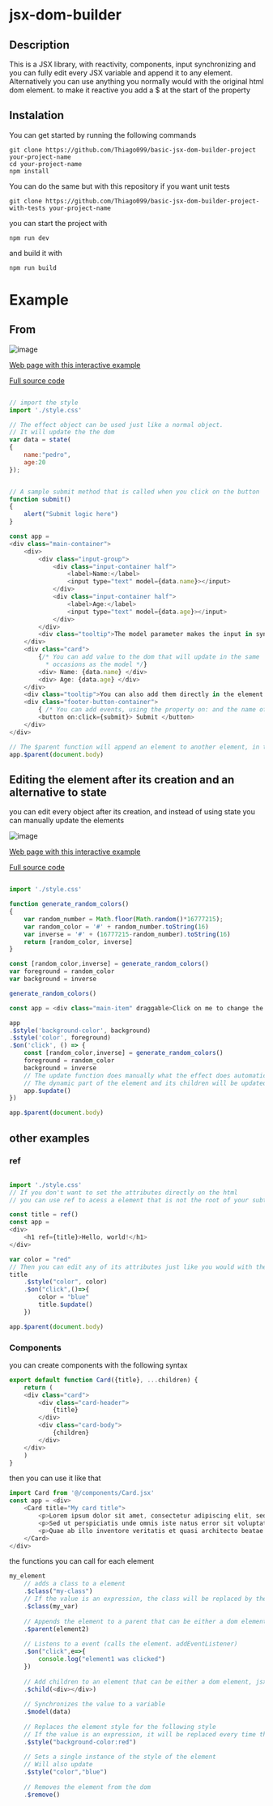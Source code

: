 # jsx-dom-builder

## Description
This is a JSX library, with reactivity, components, input synchronizing and you can fully edit every JSX variable and append it to any element.
Alternatively you can use anything you normally would with the original html dom element. to make it reactive you add a $ at the start of the property
## Instalation

You can get started by running the following commands
```
git clone https://github.com/Thiago099/basic-jsx-dom-builder-project your-project-name
cd your-project-name
npm install
```

You can do the same but with this repository if you want unit tests
```
git clone https://github.com/Thiago099/basic-jsx-dom-builder-project-with-tests your-project-name
```

you can start the project with
```
npm run dev
```
and build it with
```
npm run build
```
# Example

## From

![image](https://user-images.githubusercontent.com/66787043/215284801-698eb143-87e0-4983-ac0b-34f6f3e85688.png)


[Web page with this interactive example](https://thiago099.github.io/jsx-dom-builder-form-example/)

[Full source code](https://github.com/Thiago099/jsx-dom-builder-form-example)


```js

// import the style
import './style.css'

// The effect object can be used just like a normal object.
// It will update the the dom
var data = state(
{
    name:"pedro",
    age:20
});


// A sample submit method that is called when you click on the button
function submit()
{
    alert("Submit logic here")
}

const app = 
<div class="main-container">
    <div>
        <div class="input-group">
            <div class="input-container half">
                <label>Name:</label>
                <input type="text" model={data.name}></input>
            </div>
            <div class="input-container half">
                <label>Age:</label>
                <input type="text" model={data.age}></input>
            </div>
        </div>
        <div class="tooltip">The model parameter makes the input in sync with any variable.</div>
    </div>
    <div class="card">
        {/* You can add value to the dom that will update in the same
          * occasions as the model */}
        <div> Name: {data.name} </div>
        <div> Age: {data.age} </div>
    </div>
    <div class="tooltip">You can also add them directly in the element that they will update either using effect or manually using the "element.$update()".</div>
    <div class="footer-button-container">
        { /* You can add events, using the property on: and the name of the event */ }
        <button on:click={submit}> Submit </button>
    </div>
</div>

// The $parent function will append an element to another element, in this case the body
app.$parent(document.body)
```

## Editing the element after its creation and an alternative to state

you can edit every object after its creation, and instead of using state you can manually update the elements

![image](https://user-images.githubusercontent.com/66787043/214976038-8a1d6937-6630-4e7b-bcd3-6f83f4a7af72.png)

[Web page with this interactive example](https://thiago099.github.io/jsx-dom-builder-random-color-example/)

[Full source code](https://github.com/Thiago099/jsx-dom-builder-random-color-example)

```js

import './style.css'

function generate_random_colors()
{
    var random_number = Math.floor(Math.random()*16777215);
    var random_color = '#' + random_number.toString(16)
    var inverse = '#' + (16777215-random_number).toString(16)
    return [random_color, inverse]
}

const [random_color,inverse] = generate_random_colors()
var foreground = random_color
var background = inverse

generate_random_colors()

const app = <div class="main-item" draggable>Click on me to change the color</div>

app
.$style('background-color', background)
.$style('color', foreground)
.$on('click', () => {
    const [random_color,inverse] = generate_random_colors()
    foreground = random_color
    background = inverse
    // The update function does manually what the effect does automatically, after calling the update function
    // The dynamic part of the element and its children will be updated
    app.$update()
})

app.$parent(document.body)
```


## other examples

### ref

```js

import './style.css'
// If you don't want to set the attributes directly on the html
// you can use ref to acess a element that is not the root of your subtree

const title = ref()
const app =
<div>
    <h1 ref={title}>Hello, world!</h1>
</div>

var color = "red"
// Then you can edit any of its attributes just like you would with the root
title
    .$style("color", color)
    .$on("click",()=>{
        color = "blue"
        title.$update()
    })

app.$parent(document.body)
```

### Components

you can create components with the following syntax
```js
export default function Card({title}, ...children) {
    return (
    <div class="card">
        <div class="card-header">
            {title}
        </div>
        <div class="card-body">
            {children}
        </div>
    </div>
    )
}
```
then you can use it like that
```js
import Card from '@/components/Card.jsx'
const app = <div>
    <Card title="My card title">
        <p>Lorem ipsum dolor sit amet, consectetur adipiscing elit, sed do eiusmod tempor incididunt ut labore et dolore magna aliqua.</p>
        <p>Sed ut perspiciatis unde omnis iste natus error sit voluptatem accusantium doloremque laudantium, totam rem aperiam.</p>
        <p>Quae ab illo inventore veritatis et quasi architecto beatae vitae dicta sunt explicabo.</p>
    </Card>
</div>
```

the functions you can call for each element
```js
my_element
    // adds a class to a element
    .$class("my-class")
    // If the value is an expression, the class will be replaced by the current value every time the element updates
    .$class(my_var)
    
    // Appends the element to a parent that can be either a dom element or a jsx-dom-builderjsx-dam-builder element
    .$parent(element2)
    
    // Listens to a event (calls the element. addEventListener)
    .$on("click",e=>{
        console.log("element1 was clicked")
    })
    
    // Add children to an element that can be either a dom element, jsx-dom-builder element, string, object, or an array of either of them combined
    .$child(<div></div>)
    
    // Synchronizes the value to a variable
    .$model(data)
    
    // Replaces the element style for the following style
    // If the value is an expression, it will be replaced every time the element updates
    .$style("background-color:red")
    
    // Sets a single instance of the style of the element
    // Will also update
    .$style("color","blue")
    
    // Removes the element from the dom
    .$remove()
```
